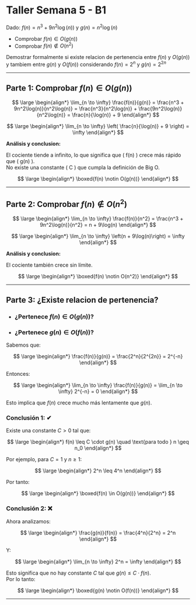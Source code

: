 # Taller Semana 5 - B1

Dado: $f(n) = n^3 + 9n^2\log(n))$ y $g(n) = n^2\log(n)$
* Comprobar $f(n) \in O(g(n))$
* Comprobar $f(n) \notin O(n^2)$

Demostrar formalmente si existe relacion de pertenencia entre $f(n)$ y $O(g(n))$ y tambiem entre $g(n)$ y $O(f(n))$ considerando $f(n) = 2^n$ y $g(n) = 2^{2n}$ 

---

##  Parte 1: Comprobar $f(n) \in O(g(n))$

$$
\large
\begin{align*}
\lim_{n \to \infty} \frac{f(n)}{g(n)} = \frac{n^3 + 9n^2\log(n)}{n^2\log(n)} = \frac{n^3}{n^2\log(n)} + \frac{9n^2\log(n)}{n^2\log(n)} = \frac{n}{\log(n)} + 9
\end{align*}
$$

$$
\large
\begin{align*}
\lim_{n \to \infty} \left( \frac{n}{\log(n)} + 9 \right) = \infty
\end{align*}
$$

**Análisis y conclusion:**

El cociente tiende a infinito, lo que significa que \( f(n) \) crece más rápido que \( g(n) \).  
No existe una constante \( C \) que cumpla la definición de Big O.

$$
\large
\begin{align*}
\boxed{f(n) \notin O(g(n))}
\end{align*}
$$

---

##  Parte 2: Comprobar $f(n) \notin O(n^2)$

$$
\large
\begin{align*}
\lim_{n \to \infty} \frac{f(n)}{n^2} = \frac{n^3 + 9n^2\log(n)}{n^2} = n + 9\log(n)
\end{align*}
$$

$$
\large
\begin{align*}
\lim_{n \to \infty} \left(n + 9\log(n)\right) = \infty
\end{align*}
$$

**Análisis y conclusion:**

El cociente también crece sin límite.

$$
\large
\begin{align*}
\boxed{f(n) \notin O(n^2)}
\end{align*}
$$

---

##  Parte 3: ¿Existe relacion de pertenencia? 
* ### ¿Pertenece $f(n) \in O(g(n))$?
* ### ¿Pertenece $g(n) \in O(f(n))$?

Sabemos que:

$$
\large
\begin{align*}
\frac{f(n)}{g(n)} = \frac{2^n}{2^{2n}} = 2^{-n}
\end{align*}
$$

Entonces:

$$
\large
\begin{align*}
\lim_{n \to \infty} \frac{f(n)}{g(n)} = \lim_{n \to \infty} 2^{-n} = 0
\end{align*}
$$

Esto implica que $f(n)$ crece mucho más lentamente que $g(n)$.

### Conclusión 1: ✔

Existe una constante $C > 0$ tal que:

$$
\large
\begin{align*}
f(n) \leq C \cdot g(n) \quad \text{para todo } n \geq n_0
\end{align*}
$$

Por ejemplo, para $C = 1$ y $n \geq 1$:

$$
\large
\begin{align*}
2^n \leq 4^n
\end{align*}
$$

Por tanto:

$$
\large
\begin{align*}
\boxed{f(n) \in O(g(n))}
\end{align*}
$$

### Conclusión 2: ❌

Ahora analizamos:

$$
\large
\begin{align*}
\frac{g(n)}{f(n)} = \frac{4^n}{2^n} = 2^n
\end{align*}
$$

Y:

$$
\large
\begin{align*}
\lim_{n \to \infty} 2^n = \infty
\end{align*}
$$

Esto significa que no hay constante $C$ tal que $g(n) \leq C \cdot f(n)$.  
Por lo tanto:

$$
\large
\begin{align*}
\boxed{g(n) \notin O(f(n))}
\end{align*}
$$

---
